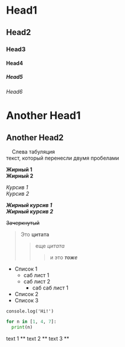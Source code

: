 # Head1
## Head2
### Head3
#### Head4
##### Head5
###### Head6

Another Head1
=============
Another Head2
-------------

&nbsp;&nbsp;&nbsp;&nbsp;Слева табуляция  
текст, который перенесли двумя пробелами

**Жирный 1**  
__Жирный 2__

*Курсив 1*  
_Курсив 2_

***Жирный курсив 1***  
___Жирный курсив 2___

~~Зачеркнутый~~

> Это **цитата**
>> еще *цитата*
>>> и это ***тоже***


- Список 1
  - саб лист 1
  - саб лист 2
    - саб саб лист 1
- Список 2
- Список 3

`console.log('Hi!')`

```python
for n in [1, 4, 7]:
  print(n)
```

text 1
**
text 2
**
text 3
**
